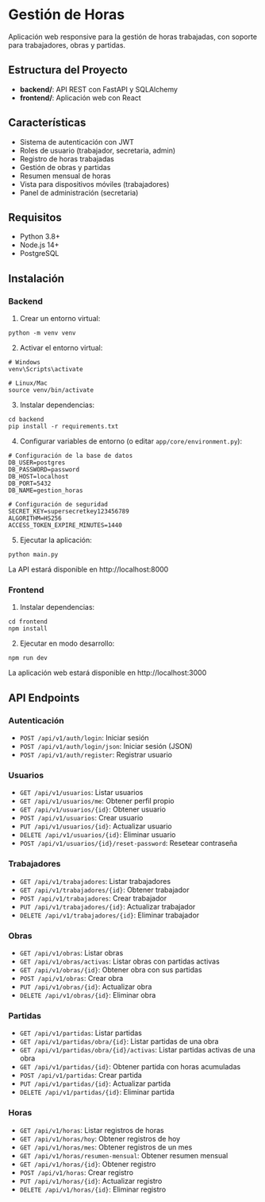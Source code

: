 # Gestión de Horas

Aplicación web responsive para la gestión de horas trabajadas, con soporte para trabajadores, obras y partidas.

## Estructura del Proyecto

- **backend/**: API REST con FastAPI y SQLAlchemy
- **frontend/**: Aplicación web con React

## Características

- Sistema de autenticación con JWT
- Roles de usuario (trabajador, secretaria, admin)
- Registro de horas trabajadas
- Gestión de obras y partidas
- Resumen mensual de horas
- Vista para dispositivos móviles (trabajadores)
- Panel de administración (secretaria)

## Requisitos

- Python 3.8+
- Node.js 14+
- PostgreSQL

## Instalación

### Backend

1. Crear un entorno virtual:
```
python -m venv venv
```

2. Activar el entorno virtual:
```
# Windows
venv\Scripts\activate

# Linux/Mac
source venv/bin/activate
```

3. Instalar dependencias:
```
cd backend
pip install -r requirements.txt
```

4. Configurar variables de entorno (o editar `app/core/environment.py`):
```
# Configuración de la base de datos
DB_USER=postgres
DB_PASSWORD=password
DB_HOST=localhost
DB_PORT=5432
DB_NAME=gestion_horas

# Configuración de seguridad
SECRET_KEY=supersecretkey123456789
ALGORITHM=HS256
ACCESS_TOKEN_EXPIRE_MINUTES=1440
```

5. Ejecutar la aplicación:
```
python main.py
```

La API estará disponible en http://localhost:8000

### Frontend

1. Instalar dependencias:
```
cd frontend
npm install
```

2. Ejecutar en modo desarrollo:
```
npm run dev
```

La aplicación web estará disponible en http://localhost:3000

## API Endpoints

### Autenticación

- `POST /api/v1/auth/login`: Iniciar sesión
- `POST /api/v1/auth/login/json`: Iniciar sesión (JSON)
- `POST /api/v1/auth/register`: Registrar usuario

### Usuarios

- `GET /api/v1/usuarios`: Listar usuarios
- `GET /api/v1/usuarios/me`: Obtener perfil propio
- `GET /api/v1/usuarios/{id}`: Obtener usuario
- `POST /api/v1/usuarios`: Crear usuario
- `PUT /api/v1/usuarios/{id}`: Actualizar usuario
- `DELETE /api/v1/usuarios/{id}`: Eliminar usuario
- `POST /api/v1/usuarios/{id}/reset-password`: Resetear contraseña

### Trabajadores

- `GET /api/v1/trabajadores`: Listar trabajadores
- `GET /api/v1/trabajadores/{id}`: Obtener trabajador
- `POST /api/v1/trabajadores`: Crear trabajador
- `PUT /api/v1/trabajadores/{id}`: Actualizar trabajador
- `DELETE /api/v1/trabajadores/{id}`: Eliminar trabajador

### Obras

- `GET /api/v1/obras`: Listar obras
- `GET /api/v1/obras/activas`: Listar obras con partidas activas
- `GET /api/v1/obras/{id}`: Obtener obra con sus partidas
- `POST /api/v1/obras`: Crear obra
- `PUT /api/v1/obras/{id}`: Actualizar obra
- `DELETE /api/v1/obras/{id}`: Eliminar obra

### Partidas

- `GET /api/v1/partidas`: Listar partidas
- `GET /api/v1/partidas/obra/{id}`: Listar partidas de una obra
- `GET /api/v1/partidas/obra/{id}/activas`: Listar partidas activas de una obra
- `GET /api/v1/partidas/{id}`: Obtener partida con horas acumuladas
- `POST /api/v1/partidas`: Crear partida
- `PUT /api/v1/partidas/{id}`: Actualizar partida
- `DELETE /api/v1/partidas/{id}`: Eliminar partida

### Horas

- `GET /api/v1/horas`: Listar registros de horas
- `GET /api/v1/horas/hoy`: Obtener registros de hoy
- `GET /api/v1/horas/mes`: Obtener registros de un mes
- `GET /api/v1/horas/resumen-mensual`: Obtener resumen mensual
- `GET /api/v1/horas/{id}`: Obtener registro
- `POST /api/v1/horas`: Crear registro
- `PUT /api/v1/horas/{id}`: Actualizar registro
- `DELETE /api/v1/horas/{id}`: Eliminar registro 